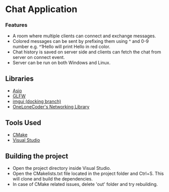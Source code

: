 # Chat Application
### Features
- A room where multiple clients can connect and exchange messages.
- Colored messages can be sent by prefixing them using ^ and 0-9 number e.g. ^1Hello will print Hello in red color.
- Chat history is saved on server side and clients can fetch the chat from server on connect event.
- Server can be run on both Windows and Linux.

## Libraries
- [Asio](https://think-async.com/Asio/)
- [GLFW](https://github.com/glfw/glfw)
- [imgui (docking branch)](https://github.com/ocornut/imgui/tree/docking)
- [OneLoneCoder's Networking Library](https://github.com/OneLoneCoder/Javidx9/blob/ea35889f91735542957ddcecf41761c27db0d8c2/PixelGameEngine/BiggerProjects/Networking/Parts3%264/olcPGEX_Network.h)

## Tools Used
- [CMake](https://cmake.org/)
- [Visual Studio](https://visualstudio.microsoft.com/)

## Building the project
- Open the project directory inside Visual Studio.
- Open the CMakelists.txt file located in the project folder and Ctrl+S. This will clone and build the dependencies.
- In case of CMake related issues, delete 'out' folder and try rebuilding.